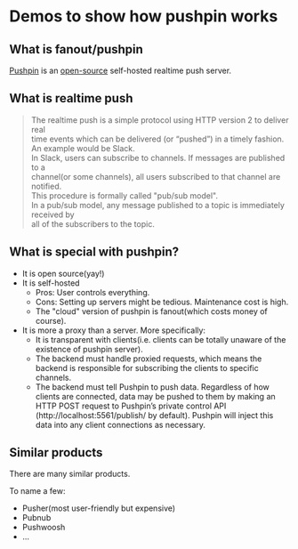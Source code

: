 # Demos to show how pushpin works

## What is fanout/pushpin
[Pushpin](https://pushpin.org/) is an [open-source](https://github.com/fanout) self-hosted realtime push server.

## What is realtime push
>The realtime push is a simple protocol using HTTP version 2 to deliver real  
time events which can be delivered (or “pushed”) in a timely fashion.  
An example would be Slack.  
In Slack, users can subscribe to channels. If messages are published to a  
channel(or some channels), all users subscribed to that channel are notified.  
This procedure is formally called "pub/sub model".  
In a pub/sub model, any message published to a topic is immediately received by  
all of the subscribers to the topic.

## What is special with pushpin?
- It is open source(yay!)
- It is self-hosted
    - Pros: User controls everything.
    - Cons: Setting up servers might be tedious. Maintenance cost is high.
    - The "cloud" version of pushpin is fanout(which costs money of course).
- It is more a proxy than a server. More specifically:
    - It is transparent with clients(i.e. clients can be totally unaware of the existence of pushpin server).
    - The backend must handle proxied requests, which means the backend is responsible for subscribing the clients to specific channels.
    - The backend must tell Pushpin to push data. Regardless of how clients are connected, data may be pushed to them by making an HTTP POST request to Pushpin’s private control API (http://localhost:5561/publish/ by default). Pushpin will inject this data into any client connections as necessary.

## Similar products
There are many similar products.

To name a few:
- Pusher(most user-friendly but expensive)
- Pubnub
- Pushwoosh
- ...
